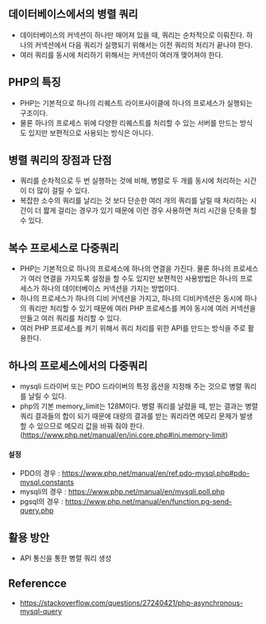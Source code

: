 ## 데이터베이스에서의 병렬 쿼리
- 데이터베이스의 커넥션이 하나만 매어져 있을 때, 쿼리는 순차적으로 이뤄진다. 하나의 커넥션에서 다음 쿼리가 실행되기 위해서는 이전 쿼리의 처리가 끝나야 한다.
- 여러 쿼리를 동시에 처리하기 위해서는 커넥션이 여러개 맺어져야 한다.


## PHP의 특징
- PHP는 기본적으로 하나의 리퀘스트 라이프사이클에 하나의 프로세스가 실행되는 구조이다.
- 물론 하나의 프로세스 위에 다양한 리퀘스트를 처리할 수 있는 서버를 만드는 방식도 있지만 보편적으로 사용되는 방식은 아니다.


## 병렬 쿼리의 장점과 단점
- 쿼리를 순차적으로 두 번 실행하는 것에 비해, 병렬로 두 개를 동시에 처리하는 시간이 더 많이 걸릴 수 있다.
- 복잡한 소수의 쿼리를 날리는 것 보다 단순한 여러 개의 쿼리를 날릴 때 처리하는 시간이 더 짧게 걸리는 경우가 있기 때문에 이런 경우 사용하면 처리 시간을 단축을 할 수 있다.


## 복수 프로세스로 다중쿼리
- PHP는 기본적으로 하나의 프로세스에 하나의 연결을 가진다. 물론 하나의 프로세스가 여러 연결을 가지도록 설정을 할 수도 있지만 보편적인 사용방법은 하나의 프로세스가 하나의 데이터베이스 커넥션을 가지는 방법이다.
- 하나의 프로세스가 하나의 디비 커넥션을 가지고, 하나의 디비커넥션은 동시에 하나의 쿼리만 처리할 수 있기 때문에 여러 PHP 프로세스를 켜야 동시에 여러 커넥션을 만들고 여러 쿼리를 처리할 수 있다.
- 여러 PHP 프로세스를 켜기 위해서 쿼리 처리를 위한 API를 만드는 방식을 주로 활용한다.


## 하나의 프로세스에서의 다중쿼리
- mysqli 드라이버 또는 PDO 드라이버의 특정 옵션을 지정해 주는 것으로 병렬 쿼리를 날릴 수 있다.
- php의 기본 memory_limit는 128M이다. 병렬 쿼리를 날렸을 때, 받는 결과는 병렬 쿼리 결과들의 합이 되기 때문에 대량의 결과를 받는 쿼리라면 메모리 문제가 발생할 수 있으므로 메모리 값을 바꿔 줘야 한다. (https://www.php.net/manual/en/ini.core.php#ini.memory-limit)


#### 설정
- PDO의 경우 : https://www.php.net/manual/en/ref.pdo-mysql.php#pdo-mysql.constants
- mysqli의 경우 : https://www.php.net/manual/en/mysqli.poll.php
- pgsql의 경우 : https://www.php.net/manual/en/function.pg-send-query.php


## 활용 방안
- API 통신을 통한 병렬 쿼리 생성


## Referencce
- https://stackoverflow.com/questions/27240421/php-asynchronous-mysql-query
